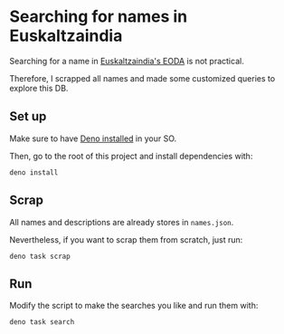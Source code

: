 # Searching for names in Euskaltzaindia

Searching for a name in [Euskaltzaindia's EODA](https://www.euskaltzaindia.eus/index.php?option=com_ecoeoda&task=izenaPortada) is not practical.

Therefore, I scrapped all names and made some customized queries to explore this DB.

## Set up

Make sure to have [Deno installed](https://docs.deno.com/runtime/getting_started/installation/) in your SO.

Then, go to the root of this project and install dependencies with:

```console
deno install
```

## Scrap

All names and descriptions are already stores in `names.json`.

Nevertheless, if you want to scrap them from scratch, just run:

```console
deno task scrap
```

## Run

Modify the script to make the searches you like and run them with:

```console
deno task search
```